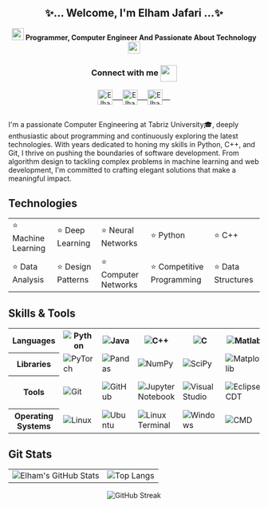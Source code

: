 <div align="center">
  <h2><strong>✨... Welcome, I'm Elham Jafari ...✨</strong></h2>
  <img src="https://github.com/rajput2107/rajput2107/blob/master/Assets/Earth.gif" width="24px">
  <strong>Programmer, Computer Engineer And Passionate About Technology</strong>
  <img src="https://github.com/rajput2107/rajput2107/blob/master/Assets/Earth.gif" width="24px">
</div>


<div align="center">
  <h3 align="center">Connect with me <img align="center" src="https://github.com/rajput2107/rajput2107/blob/master/Assets/Handshake.gif" height="33px" /></h3> 
</div>
<p align="center">
  <a href="https://www.linkedin.com/in/elhamm-jafari" target="blank">
    <img align="center" alt="Elham's LinkedIn" width="30px" src="https://www.vectorlogo.zone/logos/linkedin/linkedin-icon.svg" /> &nbsp; &nbsp;
  </a>
  <a href="https://github.com/jElhamm" target="blank">
    <img align="center" alt="Elham's GitHub" width="30px" src="https://www.vectorlogo.zone/logos/github/github-icon.svg" /> &nbsp; &nbsp;
  </a>
  <a href="mailto:elhamjafari200312@gmail.com" target="blank">
    <img align="center" alt="Elham's Email" width="30px" src="https://www.vectorlogo.zone/logos/gmail/gmail-icon.svg" /> &nbsp; &nbsp;
  </a>
</p>


## 
<div align="Left">
  I'm a passionate Computer Engineering at Tabriz University🎓, deeply enthusiastic about programming and continuously exploring the latest technologies. With years dedicated to honing my skills in Python, C++, and Git, I thrive on pushing the boundaries of software development. From algorithm design to tackling complex problems in machine learning and web development, I'm committed to crafting elegant solutions that make a meaningful impact.
</div>

## <div align="Left">Technologies</div>
<div align="center">
    <table>
        <tr>
            <td>⭐️ Machine Learning</td>
            <td>⭐️ Deep Learning</td>
            <td>⭐️ Neural Networks</td>
            <td>⭐️ Python</td>
            <td>⭐️ C++</td>
        </tr>
        <tr>
            <td>⭐️ Data Analysis</td>
            <td>⭐️ Design Patterns</td>
            <td>⭐️ Computer Networks</td>
            <td>⭐️ Competitive Programming</td>
            <td>⭐️ Data Structures</td>
        </tr>
    </table>
</div>



## <div align="Left">Skills & Tools</div>

<div align="center">
    <table>
        <tr>
            <th>Languages</th>
            <th><img src="https://img.shields.io/badge/-Python-333333?style=flat&logo=python" alt="Python"></th>
            <th><img src="https://img.shields.io/badge/-Java-333333?style=flat&logo=java" alt="Java"></th>
            <th><img src="https://img.shields.io/badge/-C++-333333?style=flat&logo=c%2B%2B" alt="C++"></th>
            <th><img src="https://img.shields.io/badge/-C-333333?style=flat&logo=c" alt="C"></th>
            <th><img src="https://img.shields.io/badge/-Matlab-333333?style=flat&logo=mathworks" alt="Matlab"></th>
            <th><img src="https://img.shields.io/badge/-Prolog-333333?style=flat" alt="Prolog"></th>
            <th><img src="https://img.shields.io/badge/-Verilog-333333?style=flat" alt="Verilog"></th>
            <th><img src="https://img.shields.io/badge/-Assembly-333333?style=flat" alt="Assembly"></th>
            <th><img src="https://img.shields.io/badge/-PHP-333333?style=flat&logo=php" alt="PHP"></th>
            <th><img src="https://img.shields.io/badge/-HTML-333333?style=flat&logo=html5" alt="HTML"></th>
            <th><img src="https://img.shields.io/badge/-CSS-333333?style=flat&logo=css3" alt="CSS"></th>
            <th><img src="https://img.shields.io/badge/-LaTeX-333333?style=flat&logo=latex" alt="LaTeX"></th>
        </tr>
        <tr>
            <th>Libraries</th>
            <td><img src="https://img.shields.io/badge/-PyTorch-333333?style=flat&logo=pytorch" alt="PyTorch"></td>
            <td><img src="https://img.shields.io/badge/-Pandas-333333?style=flat&logo=pandas" alt="Pandas"></td>
            <td><img src="https://img.shields.io/badge/-NumPy-333333?style=flat&logo=numpy" alt="NumPy"></td>
            <td><img src="https://img.shields.io/badge/-SciPy-333333?style=flat&logo=scipy" alt="SciPy"></td>
            <td><img src="https://img.shields.io/badge/-Matplotlib-333333?style=flat&logo=matplotlib" alt="Matplotlib"></td>
            <td><img src="https://img.shields.io/badge/-Scikit--learn-333333?style=flat" alt="Scikit-learn"></td>
            <td><img src="https://img.shields.io/badge/-TensorFlow-333333?style=flat&logo=tensorflow" alt="TensorFlow"></td>
            <td><img src="https://img.shields.io/badge/-Shark-333333?style=flat&logo=shark" alt="Shark"></td>
            <td><img src="https://img.shields.io/badge/-STL-333333?style=flat&logo=c%2B%2B" alt="STL"></td>
            <td><img src="https://img.shields.io/badge/-Eigen-333333?style=flat&logo=eigen" alt="Eigen"></td>
            <td><img src="https://img.shields.io/badge/-Dlib-333333?style=flat&logo=dlib" alt="Dlib"></td>
            <td><img src="https://img.shields.io/badge/-Keras-333333?style=flat&logo=keras" alt="Keras"></td>
        </tr>
        <tr>
            <th>Tools</th>
            <td><img src="https://img.shields.io/badge/-Git-333333?style=flat&logo=git" alt="Git"></td>
            <td><img src="https://img.shields.io/badge/-GitHub-333333?style=flat&logo=github" alt="GitHub"></td>
            <td><img src="https://img.shields.io/badge/-Jupyter%20Notebook-333333?style=flat&logo=jupyter" alt="Jupyter Notebook"></td>
            <td><img src="https://img.shields.io/badge/-Visual%20Studio-333333?style=flat&logo=visual-studio" alt="Visual Studio"></td>
            <td><img src="https://img.shields.io/badge/-Eclipse%20CDT-333333?style=flat&logo=eclipse" alt="Eclipse CDT"></td>
            <td><img src="https://img.shields.io/badge/-Code::Blocks-333333?style=flat&logo=codeblocks" alt="Code::Blocks"></td>
            <td><img src="https://img.shields.io/badge/-pytest-333333?style=flat&logo=pytest" alt="pytest"></td>
            <td><img src="https://img.shields.io/badge/-Proteus-333333?style=flat" alt="Proteus"></td>
            <td><img src="https://img.shields.io/badge/-Terminal-333333?style=flat&logo=terminal" alt="Terminal"></td>
            <td><img src="https://img.shields.io/badge/-Tracer%20Packet-333333?style=flat" alt="Tracer Packet"></td>
            <td><img src="https://img.shields.io/badge/-Wireshark-333333?style=flat" alt="Wireshark"></td>
            <td><img src="https://img.shields.io/badge/-MySQL-333333?style=flat&logo=mysql" alt="MySQL"></td>
        </tr>
        <tr>
            <th>Operating Systems</th>
            <td><img src="https://img.shields.io/badge/-Linux-333333?style=flat&logo=linux" alt="Linux"></td>
            <td><img src="https://img.shields.io/badge/-Ubuntu-333333?style=flat&logo=ubuntu" alt="Ubuntu"></td>
            <td><img src="https://img.shields.io/badge/-Linux%20Terminal-333333?style=flat&logo=linux" alt="Linux Terminal"></td>
            <td><img src="https://img.shields.io/badge/-Windows-333333?style=flat&logo=windows" alt="Windows"></td>
            <td><img src="https://img.shields.io/badge/-CMD-333333?style=flat&logo=windows" alt="CMD"></td>
            <td><img src="https://img.shields.io/badge/-VMware-333333?style=flat" alt="VMware"></td>
            <td></td>
            <td></td>
            <td></td>
            <td></td>
            <td></td>
            <td></td>
        </tr>
    </table>
</div>


## <div align="Left">Git Stats</div>
</div>

<div align="center">

|  |  |
| :---: | :---: |
| ![Elham's GitHub Stats](https://github-readme-stats.vercel.app/api?username=jElhamm&&show_icons=true&theme=radical&line_height=27&v=5) | ![Top Langs](https://github-readme-stats.vercel.app/api/top-langs/?username=jElhamm&langs_count=10&theme=radical&layout=compact) |

![GitHub Streak](https://github-readme-streak-stats.herokuapp.com/?user=jElhamm&theme=radical)

</div>

